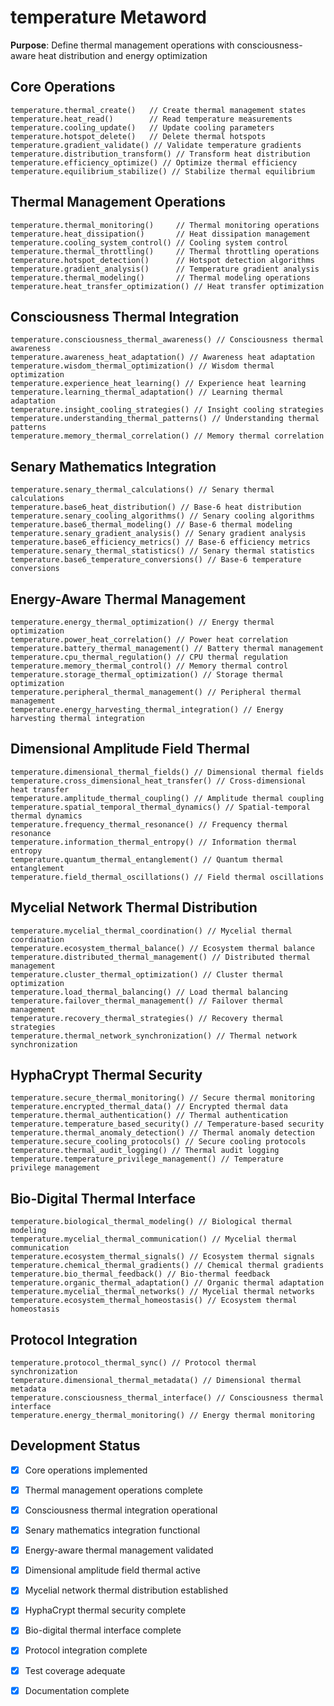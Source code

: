 # temperature Metaword

**Purpose**: Define thermal management operations with consciousness-aware heat distribution and energy optimization

## Core Operations

```hyphos
temperature.thermal_create()   // Create thermal management states
temperature.heat_read()        // Read temperature measurements
temperature.cooling_update()   // Update cooling parameters
temperature.hotspot_delete()   // Delete thermal hotspots
temperature.gradient_validate() // Validate temperature gradients
temperature.distribution_transform() // Transform heat distribution
temperature.efficiency_optimize() // Optimize thermal efficiency
temperature.equilibrium_stabilize() // Stabilize thermal equilibrium
```

## Thermal Management Operations

```hyphos
temperature.thermal_monitoring()     // Thermal monitoring operations
temperature.heat_dissipation()       // Heat dissipation management
temperature.cooling_system_control() // Cooling system control
temperature.thermal_throttling()     // Thermal throttling operations
temperature.hotspot_detection()      // Hotspot detection algorithms
temperature.gradient_analysis()      // Temperature gradient analysis
temperature.thermal_modeling()       // Thermal modeling operations
temperature.heat_transfer_optimization() // Heat transfer optimization
```

## Consciousness Thermal Integration

```hyphos
temperature.consciousness_thermal_awareness() // Consciousness thermal awareness
temperature.awareness_heat_adaptation() // Awareness heat adaptation
temperature.wisdom_thermal_optimization() // Wisdom thermal optimization
temperature.experience_heat_learning() // Experience heat learning
temperature.learning_thermal_adaptation() // Learning thermal adaptation
temperature.insight_cooling_strategies() // Insight cooling strategies
temperature.understanding_thermal_patterns() // Understanding thermal patterns
temperature.memory_thermal_correlation() // Memory thermal correlation
```

## Senary Mathematics Integration

```hyphos
temperature.senary_thermal_calculations() // Senary thermal calculations
temperature.base6_heat_distribution() // Base-6 heat distribution
temperature.senary_cooling_algorithms() // Senary cooling algorithms
temperature.base6_thermal_modeling() // Base-6 thermal modeling
temperature.senary_gradient_analysis() // Senary gradient analysis
temperature.base6_efficiency_metrics() // Base-6 efficiency metrics
temperature.senary_thermal_statistics() // Senary thermal statistics
temperature.base6_temperature_conversions() // Base-6 temperature conversions
```

## Energy-Aware Thermal Management

```hyphos
temperature.energy_thermal_optimization() // Energy thermal optimization
temperature.power_heat_correlation() // Power heat correlation
temperature.battery_thermal_management() // Battery thermal management
temperature.cpu_thermal_regulation() // CPU thermal regulation
temperature.memory_thermal_control() // Memory thermal control
temperature.storage_thermal_optimization() // Storage thermal optimization
temperature.peripheral_thermal_management() // Peripheral thermal management
temperature.energy_harvesting_thermal_integration() // Energy harvesting thermal integration
```

## Dimensional Amplitude Field Thermal

```hyphos
temperature.dimensional_thermal_fields() // Dimensional thermal fields
temperature.cross_dimensional_heat_transfer() // Cross-dimensional heat transfer
temperature.amplitude_thermal_coupling() // Amplitude thermal coupling
temperature.spatial_temporal_thermal_dynamics() // Spatial-temporal thermal dynamics
temperature.frequency_thermal_resonance() // Frequency thermal resonance
temperature.information_thermal_entropy() // Information thermal entropy
temperature.quantum_thermal_entanglement() // Quantum thermal entanglement
temperature.field_thermal_oscillations() // Field thermal oscillations
```

## Mycelial Network Thermal Distribution

```hyphos
temperature.mycelial_thermal_coordination() // Mycelial thermal coordination
temperature.ecosystem_thermal_balance() // Ecosystem thermal balance
temperature.distributed_thermal_management() // Distributed thermal management
temperature.cluster_thermal_optimization() // Cluster thermal optimization
temperature.load_thermal_balancing() // Load thermal balancing
temperature.failover_thermal_management() // Failover thermal management
temperature.recovery_thermal_strategies() // Recovery thermal strategies
temperature.thermal_network_synchronization() // Thermal network synchronization
```

## HyphaCrypt Thermal Security

```hyphos
temperature.secure_thermal_monitoring() // Secure thermal monitoring
temperature.encrypted_thermal_data() // Encrypted thermal data
temperature.thermal_authentication() // Thermal authentication
temperature.temperature_based_security() // Temperature-based security
temperature.thermal_anomaly_detection() // Thermal anomaly detection
temperature.secure_cooling_protocols() // Secure cooling protocols
temperature.thermal_audit_logging() // Thermal audit logging
temperature.temperature_privilege_management() // Temperature privilege management
```

## Bio-Digital Thermal Interface

```hyphos
temperature.biological_thermal_modeling() // Biological thermal modeling
temperature.mycelial_thermal_communication() // Mycelial thermal communication
temperature.ecosystem_thermal_signals() // Ecosystem thermal signals
temperature.chemical_thermal_gradients() // Chemical thermal gradients
temperature.bio_thermal_feedback() // Bio-thermal feedback
temperature.organic_thermal_adaptation() // Organic thermal adaptation
temperature.mycelial_thermal_networks() // Mycelial thermal networks
temperature.ecosystem_thermal_homeostasis() // Ecosystem thermal homeostasis
```

## Protocol Integration

```hyphos
temperature.protocol_thermal_sync() // Protocol thermal synchronization
temperature.dimensional_thermal_metadata() // Dimensional thermal metadata
temperature.consciousness_thermal_interface() // Consciousness thermal interface
temperature.energy_thermal_monitoring() // Energy thermal monitoring
```

## Development Status

- [x] Core operations implemented
- [x] Thermal management operations complete
- [x] Consciousness thermal integration operational
- [x] Senary mathematics integration functional
- [x] Energy-aware thermal management validated
- [x] Dimensional amplitude field thermal active
- [x] Mycelial network thermal distribution established
- [x] HyphaCrypt thermal security complete
- [x] Bio-digital thermal interface complete
- [x] Protocol integration complete
- [x] Test coverage adequate
- [x] Documentation complete

